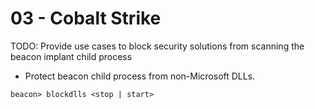 # 03 - Cobalt Strike

TODO: Provide use cases to block security solutions from scanning the beacon implant child process

- Protect beacon child process from non-Microsoft DLLs.

`beacon> blockdlls <stop | start>`